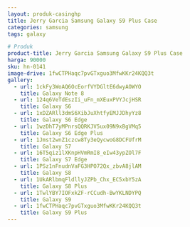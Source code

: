 ```yaml
---
layout: produk-casinghp
title: Jerry Garcia Samsung Galaxy S9 Plus Case
categories: samsung
tags: galaxy

# Produk
product-title: Jerry Garcia Samsung Galaxy S9 Plus Case
harga: 90000
sku: hn-0141
image-drive: 1fwCTPHaqc7pvGTxguo3MfwKKr24KQQ3t
gallery:
  - url: 1ckFy3WoAQ6OcEorfVYDGltE6dwyAOWYO
    title: Galaxy Note 8
  - url: 124q6VeTdEszIi_uFn_mXEuxPVYJcjHSR
    title: Galaxy S6
  - url: 1xDZARll3dmS6XibJuXhtfyEMJJDhyYz8
    title: Galaxy S6 Edge
  - url: 1wzDhT7yMPnrsQQRKJV5ux09N9xBgVMq5
    title: Galaxy S6 Edge Plus
  - url: 1Jmst2wnZ1czcw8Ty3eQycwoG8DCFUfrM
    title: Galaxy S7
  - url: 16T5qiz1lXKnpHVmRmI8_eIw43ypZOl7F
    title: Galaxy S7 Edge
  - url: 1PSz1nFnudnVaFG3HPO72Qx_zbvA8jlAM
    title: Galaxy S8
  - url: 1UkARlbmqFldllyJZPb_Chx_EC5xbY5zA
    title: Galaxy S8 Plus
  - url: 1TwlYBY7IOFxkZF-rCCudh-BwYKLNDYPQ
    title: Galaxy S9
  - url: 1fwCTPHaqc7pvGTxguo3MfwKKr24KQQ3t
    title: Galaxy S9 Plus
---
```

